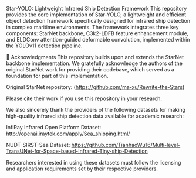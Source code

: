 Star-YOLO: Lightweight Infrared Ship Detection Framework
This repository provides the core implementation of Star-YOLO, a lightweight and efficient object detection framework specifically designed for infrared ship detection in complex maritime environments. The framework integrates three key components: StarNet backbone, C3k2-LDFB feature enhancement module, and ELDConv attention-guided deformable convolution, implemented within the YOLOv11 detection pipeline.


📜 Acknowledgments
This repository builds upon and extends the StarNet backbone implementation. We gratefully acknowledge the authors of the original StarNet work for providing their codebase, which served as a foundation for part of this implementation.

Original StarNet repository: (https://github.com/ma-xu/Rewrite-the-Stars)

Please cite their work if you use this repository in your research.

We also sincerely thank the providers of the following datasets for making high-quality infrared ship detection data available for academic research:

InfiRay Infrared Open Platform Dataset: http://openai.iraytek.com/apply/Sea_shipping.html/

NUDT-SIRST-Sea Dataset: https://github.com/TianhaoWu16/Multi-level-TransUNet-for-Space-based-Infrared-Tiny-ship-Detection

Researchers interested in using these datasets must follow the licensing and application requirements set by their respective providers.
